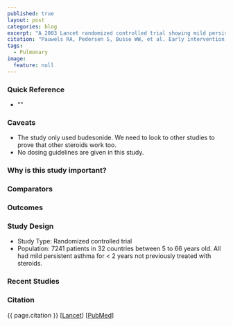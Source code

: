 ```yaml
---
published: true
layout: post
categories: blog
excerpt: "A 2003 Lancet randomized controlled trial showing mild persistent asthma should be treated long-term with steroids."
citation: "Pauwels RA, Pedersen S, Busse WW, et al. Early intervention with budesonide in mild persistent asthma: a randomised, double-blind trial. Lancet. 2003;361:(9363)1071-6."
tags: 
  - Pulmonary
image: 
  feature: null
---
```




### Quick Reference

* ""

### Caveats

* The study only used budesonide. We need to look to other studies to prove that other steroids work too.
* No dosing guidelines are given in this study.

### Why is this study important?

### Comparators

### Outcomes

### Study Design

* Study Type: Randomized controlled trial
* Population: 7241 patients in 32 countries between 5 to 66 years old. All had mild persistent asthma for < 2 years not previously treated with steroids.

### Recent Studies

### Citation

{{ page.citation }} [[Lancet](http://www.thelancet.com/journals/lancet/article/PIIS0140673603128917/abstract)] [[PubMed](http://www.ncbi.nlm.nih.gov/pubmed/12672309)]
